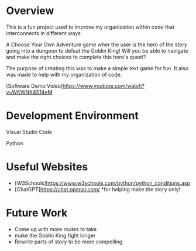 # Overview

This is a fun project used to improve my organization within code that interconnects in different ways

A Choose Your Own Adventure game wher the user is the hero of the story going into a dungeon to defeat the Goblin King! Will you be able to navigate and make the right choices to complete this hero's quest?


The purpose of creating this was to make a simple text game for fun. It also was made to help with my organization of code.

[Software Demo Video]https://www.youtube.com/watch?v=WKWNK4S14eM

# Development Environment

Visual Studio Code

Python

# Useful Websites

- [W3Schools]https://www.w3schools.com/python/python_conditions.asp
- [ChatGPT]https://chat.openai.com/ *for helping make the story only!

# Future Work


- Come up with more routes to take
- make the Goblin King fight longer
- Rewrite parts of story to be more compelling